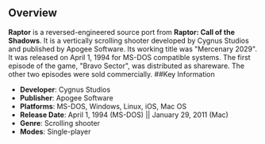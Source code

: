 ## Overview

**Raptor** is a reversed-engineered source port from **Raptor: Call of the Shadows**. It is a vertically scrolling shooter developed by Cygnus Studios and published by Apogee Software. Its working title was "Mercenary 2029". It was released on April 1, 1994 for MS-DOS compatible systems. The first episode of the game, "Bravo Sector", was distributed as shareware. The other two episodes were sold commercially.
##Key Information

- **Developer**: Cygnus Studios
- **Publisher**: Apogee Software
- **Platforms**: MS-DOS, Windows, Linux, iOS, Mac OS
- **Release Date**: 	April 1, 1994 (MS-DOS) || January 29, 2011 (Mac)
- **Genre**: Scrolling shooter
- **Modes**: Single-player